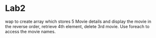 # Lab2
wap to create array which stores 5 Movie details and display the movie in the reverse order, retrieve 4th element, delete 3rd movie. Use foreach to access the movie names.
